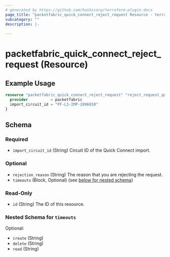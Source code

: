 ```yaml
---
# generated by https://github.com/hashicorp/terraform-plugin-docs
page_title: "packetfabric_quick_connect_reject_request Resource - terraform-provider-packetfabric"
subcategory: ""
description: |-
  
---
```


# packetfabric_quick_connect_reject_request (Resource)



## Example Usage

```terraform
resource "packetfabric_quick_connect_reject_request" "reject_request_quick_connect" {
  provider          = packetfabric
  import_circuit_id = "PF-L3-IMP-2896010"
}
```


<!-- schema generated by tfplugindocs -->
## Schema

### Required

- `import_circuit_id` (String) Circuit ID of the Quick Connect import.

### Optional

- `rejection_reason` (String) The reason that you are rejecting the request.
- `timeouts` (Block, Optional) (see [below for nested schema](#nestedblock--timeouts))

### Read-Only

- `id` (String) The ID of this resource.

<a id="nestedblock--timeouts"></a>
### Nested Schema for `timeouts`

Optional:

- `create` (String)
- `delete` (String)
- `read` (String)




